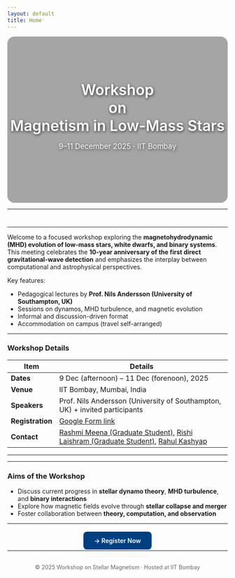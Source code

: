 ```yaml
---
layout: default
title: Home
---
```


<!-- ===== Hero Section with background image ===== -->
<div style="
  position: relative;
  background: url('{{ '/assets/images/image.png' | relative_url }}') center/cover no-repeat;
  border-radius: 16px;
  overflow: hidden;
  height: 380px;
  display: flex;
  align-items: center;
  justify-content: center;
  text-align: center;
">
  <!-- Semi-transparent overlay for contrast -->
  <div style="
    position: absolute;
    inset: 0;
    background: rgba(0, 0, 0, 0.35);
  "></div>

  <!-- Text content -->
  <div style="
    position: relative;
    z-index: 1;
    color: #fff;
    text-shadow: 1px 2px 6px rgba(0,0,0,0.7);
    font-family: 'Inter', 'Segoe UI', sans-serif;
  ">
    <h1 style="font-size:2.4em; font-weight:600; margin:0 0 0.3em 0;">
      Workshop<br>on<br>Magnetism in Low-Mass Stars
    </h1>
    <p style="font-size:1.2em; font-weight:400; opacity:0.95;">
      9–11 December 2025 · IIT Bombay
    </p>
  </div>
</div>

---

 
<div align="center" style="margin-top:40px;">

<!--
  <h1 style="color:#003366; font-weight:700; margin-bottom:0;">
    Workshop on Magnetism in Low-Mass Stars & Compact Remnants
  </h1>
  <p style="font-size:1.1em; color:#333; margin-top:0.5em;">
    9–11 December 2025 · Indian Institute of Technology Bombay
  </p>
 <!--
  <p>
    <img src="{{ '/assets/images/iitb_logo.png' | relative_url }}" alt="IIT Bombay Logo" width="120" style="margin-top:10px;">
  </p>
   -->
</div>

---






Welcome to a focused workshop exploring the **magnetohydrodynamic (MHD) evolution of low-mass stars, white dwarfs, and binary systems**.  
This meeting celebrates the **10-year anniversary of the first direct gravitational-wave detection** and emphasizes the interplay between computational and astrophysical perspectives.

Key features:
- Pedagogical lectures by **Prof. Nils Andersson (University of Southampton, UK)**
- Sessions on dynamos, MHD turbulence, and magnetic evolution
- Informal and discussion-driven format
- Accommodation on campus (travel self-arranged)

---

### Workshop Details

| Item | Details |
|------|----------|
| **Dates** | 9 Dec (afternoon) – 11 Dec (forenoon), 2025 |
| **Venue** | IIT Bombay, Mumbai, India |
| **Speakers** | Prof. Nils Andersson (University of Southampton, UK) + invited participants |
| **Registration** | [Google Form link](registration.md) |
| **Contact** | [Rashmi Meena (Graduate Student)](mailto:23n0315@iitb.ac.in), [Rishi Laishram (Graduate Student)](mailto:rishilaishram9@gmail.com), [Rahul Kashyap](mailto:rahulkashyap@iitb.ac.in) |

---

<!--

<div style="display:grid; grid-template-columns:repeat(auto-fit,minmax(200px,1fr)); gap:15px; text-align:center; margin-top:15px;">
  <a href="schedule.html" class="nav-card">📅 Schedule</a>
  <a href="topics.html" class="nav-card">📚 Scientific Topics</a>
  <a href="speakers.html" class="nav-card">🎤 Speakers</a>
  <a href="registration.html" class="nav-card">📝 Registration</a>
  <a href="logistics.html" class="nav-card">📍 Logistics & Contact</a>
</div>
 -->
---

###  Aims of the Workshop

- Discuss current progress in **stellar dynamo theory**, **MHD turbulence**, and **binary interactions**  
- Explore how magnetic fields evolve through **stellar collapse and merger**  
- Foster collaboration between **theory, computation, and observation**

---

<div align="center" style="margin-top:30px;">
  <a href="registration.html" style="background:#004080; color:white; padding:12px 24px; border-radius:8px; text-decoration:none; font-weight:600;">
    → Register Now
  </a>
</div>

---
<div align="center" style="margin-top:30px; font-size:0.9em; color:#666;">
  © 2025 Workshop on Stellar Magnetism · Hosted at IIT Bombay
</div>
